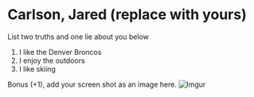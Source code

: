 # Carlson, Jared (replace with yours)
List two truths and one lie about you below

1. I like the Denver Broncos
1. I enjoy the outdoors
1. I like skiing


Bonus (+1), add your screen shot as an image here.
![Imgur](https://imgur.com/a/LVXDk)
